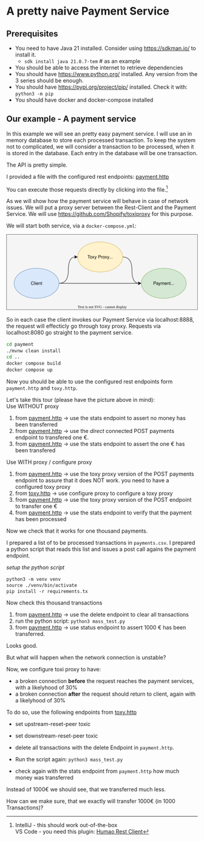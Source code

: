 # A pretty naive Payment Service

## Prerequisites

* You need to have Java 21 installed. Consider using https://sdkman.io/ to install it.
  * `sdk install java 21.0.7-tem` # as an example
* You should be able to access the internet to retrieve dependencies
* You should have https://www.python.org/ installed. Any version from the 3 series should be enough.
* You should have https://pypi.org/project/pip/ installed. Check it with: `python3 -m pip`
* You should have docker and docker-compose installed

## Our example - A payment service

In this example we will see an pretty easy payment service. I will use an in memory database to store each processed transaction.
To keep the system not to complicated, we will consider a transaction to be processed, when it is stored in the database.
Each entry in the database will be one transaction.

The API is pretty simple.

I provided a file with the configured rest endpoints: [payment.http](https://github.com/in-der-kothe/exactly-once-semantics/blob/code/naive-payment-system/payment.http)

You can execute those requests directly by clicking into the file.[^1]

As we will show how the payment service will behave in case of network issues. We will put a proxy server between the Rest-Client and the Payment Service. We will use https://github.com/Shopify/toxiproxy for this purpose.

We will start both service, via a `docker-compose.yml`: 

![image](architecture.svg)

So in each case the client invokes our Payment Service via localhost:8888, the request will effecticly go through toxy proxy. Requests via localhost:8080 go straight to the payment service.

```bash
cd payment
./mvnw clean install
cd ..
docker compose build
docker compose up
```

Now you should be able to use the configured rest endpoints form `payment.http` and `toxy.http`.

Let's take this tour (please have the picture above in mind): \
Use WITHOUT proxy
1. from [payment.http](https://github.com/in-der-kothe/exactly-once-semantics/blob/code/naive-payment-system/payment.http) -> use the stats endpoint to assert no money has been transferred
2. from [payment.http](https://github.com/in-der-kothe/exactly-once-semantics/blob/code/naive-payment-system/payment.http) -> use the _direct_ connected POST payments endpoint to transfered one €.
3. from [payment.http](https://github.com/in-der-kothe/exactly-once-semantics/blob/code/naive-payment-system/payment.http) -> use the stats endpoint to assert the one € has been transfered

Use WITH proxy / configure proxy
1. from [payment.http](https://github.com/in-der-kothe/exactly-once-semantics/blob/code/naive-payment-system/payment.http) -> use the toxy proxy version of the POST payments endpoint to assure that it does NOT work. you need to have a configured toxy proxy
2. from [toxy.http](https://github.com/in-der-kothe/exactly-once-semantics/blob/code/naive-payment-system/toxy.http) -> use configure proxy to configure a toxy proxy 
3. from [payment.http](https://github.com/in-der-kothe/exactly-once-semantics/blob/code/naive-payment-system/payment.http) -> use the toxy proxy version of the POST endpoint to transfer one €
4. from [payment.http](https://github.com/in-der-kothe/exactly-once-semantics/blob/code/naive-payment-system/payment.http) -> use the stats endpoint to verify that the payment has been processed

Now we check that it works for one thousand payments.

I prepared a list of to be processed transactions in `payments.csv`.
I prepared a python script that reads this list and issues a post call agains the payment endpoint.

_setup the python script_
```
python3 -m venv venv
source ./venv/bin/activate
pip install -r requirements.tx
```

Now check this thousand transactions

1. from [payment.http](https://github.com/in-der-kothe/exactly-once-semantics/blob/code/naive-payment-system/payment.http) -> use the delete endpoint to clear all transactions
2. run the python script: `python3 mass_test.py`
3. from [payment.http](https://github.com/in-der-kothe/exactly-once-semantics/blob/code/naive-payment-system/payment.http) -> use status endpoint to assert 1000 € has been transferred.

Looks good.

But what will happen when the network connection is unstable?

Now, we configure toxi proxy to have:

* a broken connection **before** the request reaches the payment services, with a likelyhood of 30%
* a broken connection **after** the request should return to client, again with a likelyhood of 30%

To do so, use the following endpoints from [toxy.http](https://github.com/in-der-kothe/exactly-once-semantics/blob/code/naive-payment-system/toxy.http)

* set upstream-reset-peer toxic
* set downstream-reset-peer toxic



* delete all transactions with the delete Endpoint in `payment.http`.
* Run the script again: `python3 mass_test.py`
* check again with the stats endpoint from `payment.http` how much money was transferred

Instead of 1000€ we should see, that we transferred much less.

How can we make sure, that we exactly will transfer 1000€ (in 1000 Transactions)?

[^1]: IntelliJ - this should work out-of-the-box\
VS Code - you need this plugin: [Humao Rest Client](https://marketplace.visualstudio.com/items?itemName=humao.rest-client)